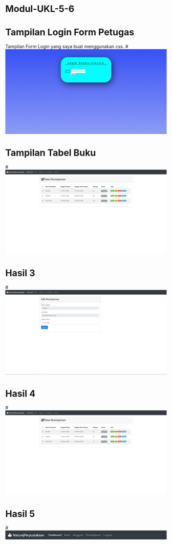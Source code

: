 # Modul-UKL-5-6
# Tampilan Login Form Petugas
Tampilan Form Login yang saya buat menggunakan css.
#![AltText](https://github.com/najmi10/Modul-UKL-5-6/blob/master/login%20form.png "Hasil Satu")
# Tampilan Tabel Buku
#![AltText](https://github.com/najmi10/Modul-UKL-5-6/blob/master/tampilan%20peminjaman.png "Hasil Dua")
# Hasil 3
#![AltText](https://github.com/najmi10/Modul-UKL-5-6/blob/master/edit%20peminjaman.png "Hasil Tiga")
# Hasil 4
#![AltText](https://github.com/najmi10/Modul-UKL-5-6/blob/master/hasil%20edit.png "Hasil Empat")
# Hasil 5
#![AltText](https://github.com/najmi10/Modul-UKL-5-6/blob/master/button%20logout.png "Hasil Lima")
